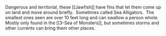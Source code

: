 Dangerous and territorial, these [[Jawfish]] have fins that let them come up on land and move around briefly.  Sometimes called Sea Alligators.  The smallest ones seen are over 10 feet long and can swallow a person whole.  Mostly only found in the [[3-Sea of Monsters]], but sometimes storms and other currents can bring them other places.